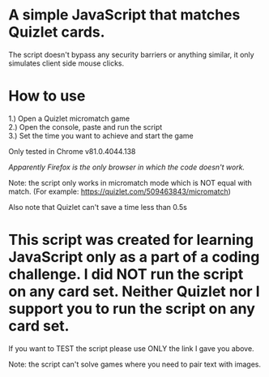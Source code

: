 # A simple JavaScript that matches Quizlet cards.

The script doesn't bypass any security barriers or anything similar, it only simulates client side mouse clicks.

# How to use
1.) Open a Quizlet micromatch game <br>
2.) Open the console, paste and run the script <br>
3.) Set the time you want to achieve and start the game<br>

Only tested in Chrome v81.0.4044.138

*Apparently Firefox is the only browser in which the code doesn't work.*

Note: the script only works in micromatch mode which is NOT equal with match. (For example: https://quizlet.com/509463843/micromatch)

Also note that Quizlet can't save a time less than 0.5s

# This script was created for learning JavaScript only as a part of a coding challenge. I did NOT run the script on any card set. Neither Quizlet nor I support you to run the script on any card set. 

If you want to TEST the script please use ONLY the link I gave you above.

Note: the script can't solve games where you need to pair text with images. 
